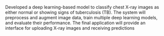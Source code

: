 Developed a deep learning-based model to classify chest X-ray images as either normal or showing signs of tuberculosis (TB). The system will preprocess and augment image data, train multiple deep learning models, and evaluate their performance. The final application will provide an interface for uploading X-ray images and receiving predictions
